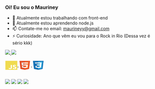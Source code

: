 ### Oi! Eu sou o Mauriney

- 🔭 Atualmente estou trabalhando com front-end
- 🌱 Atualmente estou aprendendo node.js
- 📫 Contate-me no email: maurineyy@gmail.com
- ⚡ Curiosidade: Ano que vêm eu vou para o Rock in Rio (Dessa vez é sério kkk)

 <div>
  <a href="https://github.com/mauriney">
  <img height="180em" src="https://github-readme-stats.vercel.app/api?username=mauriney&show_icons=true&theme=dracula&include_all_commits=true&count_private=true"/>
  <img height="180em" src="https://github-readme-stats.vercel.app/api/top-langs/?username=mauriney&layout=compact&langs_count=7&theme=dracula"/>
</div>
<div style="display: inline_block"><br>
  <img align="center" alt="mauriney-Js" height="30" width="40" src="https://raw.githubusercontent.com/devicons/devicon/master/icons/javascript/javascript-plain.svg">
  <img align="center" alt="Rafa-HTML" height="30" width="40" src="https://raw.githubusercontent.com/devicons/devicon/master/icons/html5/html5-original.svg">
  <img align="center" alt="Rafa-CSS" height="30" width="40" src="https://raw.githubusercontent.com/devicons/devicon/master/icons/css3/css3-original.svg">

  <!-- Animação
  <img align="right" alt="Rafa-yoda" src="https://cdn.discordapp.com/attachments/795358919417397249/825430589581688872/hi.gif">
 -->
</div>
  
  ##
 
<div> 
  <a href="https://www.instagram.com/mauriney1910/" target="_blank"><img src="https://img.shields.io/badge/-Instagram-%23E4405F?style=for-the-badge&logo=instagram&logoColor=white" target="_blank"></a>
 	<a href="https://www.twitch.tv/mauriineyy" target="_blank"><img src="https://img.shields.io/badge/Twitch-9146FF?style=for-the-badge&logo=twitch&logoColor=white" target="_blank"></a>
<!--  <a href="https://discord.gg/pDbY76q8Qf" target="_blank"><img src="https://img.shields.io/badge/Discord-7289DA?style=for-the-badge&logo=discord&logoColor=white" target="_blank"></a> -->
  <a href = "mailto:maurineyy@gmail.com"><img src="https://img.shields.io/badge/-Gmail-%23333?style=for-the-badge&logo=gmail&logoColor=white" target="_blank"></a> 
  <a href="https://www.linkedin.com/in/mauriney/" target="_blank"><img src="https://img.shields.io/badge/LinkedIn-0077B5?style=for-the-badge&logo=linkedin&logoColor=white" target="_blank">
 
<!-- 
  ![Snake animation](https://github.com/rafaballerini/rafaballerini/blob/output/github-contribution-grid-snake.svg)
-->
 
</div>
